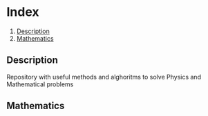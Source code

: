# Index
1. [Description](#description)
2. [Mathematics](#mathematics)

## Description
Repository with useful methods and alghoritms to solve Physics and Mathematical problems

## Mathematics

